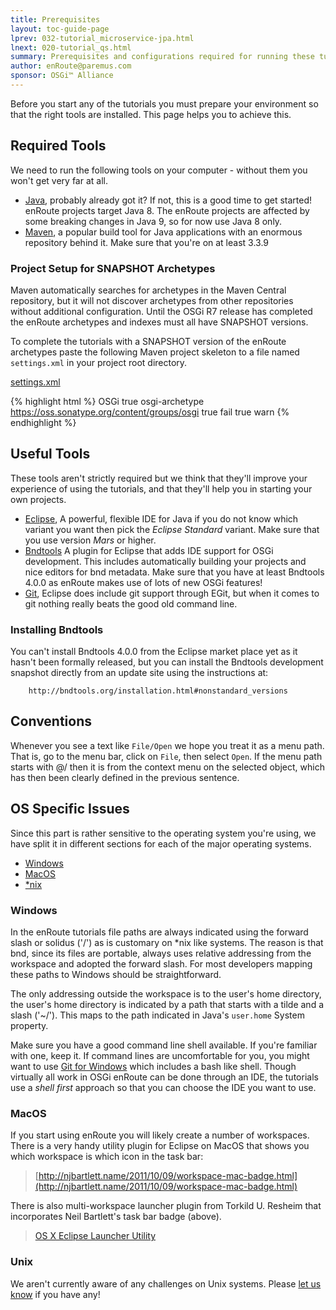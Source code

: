 ```yaml
---
title: Prerequisites 
layout: toc-guide-page
lprev: 032-tutorial_microservice-jpa.html 
lnext: 020-tutorial_qs.html 
summary: Prerequisites and configurations required for running these tutorials.
author: enRoute@paremus.com
sponsor: OSGi™ Alliance 
---
```


Before you start any of the tutorials you must prepare your environment so that the right tools are installed. This page helps you to achieve this. 

## Required Tools

We need to run the following tools on your computer - without them you won't get very far at all.

* [Java][java8], probably already got it? If not, this is a good time to get started! enRoute projects target Java 8. The enRoute projects are affected by some breaking changes in Java 9, so for now use Java 8 only.
* [Maven][Maven], a popular build tool for Java applications with an enormous repository behind it. Make sure that you're on at least 3.3.9

### Project Setup for SNAPSHOT Archetypes

<div class="alert alert-warning">
  Maven automatically searches for archetypes in the Maven Central repository, but it will not discover archetypes from other repositories without additional configuration. Until the OSGi R7 release has completed the enRoute archetypes and indexes must all have SNAPSHOT versions.
</div>

To complete the tutorials with a SNAPSHOT version of the enRoute archetypes paste the following Maven project skeleton to a file named `settings.xml` in your project root directory.

<p>
  <a class="btn btn-primary" data-toggle="collapse" href="#collapseExample" aria-expanded="false" aria-controls="collapseExample">
    settings.xml 
  </a>
</p>
<div class="collapse" id="collapseExample">
  <div class="card card-block">

{% highlight html %}
    <settings>
      <profiles>
        <profile>
          <id>OSGi</id>
          <activation>
            <activeByDefault>true</activeByDefault>
          </activation>
          <repositories>
            <repository>
              <id>osgi-archetype</id>
              <url>https://oss.sonatype.org/content/groups/osgi</url>
              <releases>
                <enabled>true</enabled>
                <checksumPolicy>fail</checksumPolicy>
              </releases>
              <snapshots>
                <enabled>true</enabled>
                <checksumPolicy>warn</checksumPolicy>
              </snapshots>
            </repository>
          </repositories>
        </profile>
      </profiles>
    </settings>
{% endhighlight %}

  </div>
</div>


## Useful Tools

These tools aren't strictly required but we think that they'll improve your experience of using the tutorials, and that they'll help you in starting your own projects.

* [Eclipse][mars], A powerful, flexible IDE for Java if you do not know which variant you want then pick the _Eclipse Standard_ variant. Make sure that you use version _Mars_ or higher.
* [Bndtools][bndtools] A plugin for Eclipse that adds IDE support for OSGi development. This includes automatically building your projects and nice editors for bnd metadata. Make sure that you have at least Bndtools 4.0.0 as enRoute makes use of lots of new OSGi features!
* [Git][git], Eclipse does include git support through EGit, but when it comes to git nothing really beats the good old command line.


### Installing Bndtools

You can't install Bndtools 4.0.0 from the Eclipse market place yet as it hasn't been formally released, but you can install the Bndtools development snapshot directly from an update site using the instructions at:

        http://bndtools.org/installation.html#nonstandard_versions

## Conventions

Whenever you see a text like `File/Open` we hope you treat it as a menu path. That is, go to the menu bar, click on `File`, then select `Open`. If the menu path starts with @/ then it is from the context menu on the selected object, which has then been clearly defined in the previous sentence.

## OS Specific Issues

Since this part is rather sensitive to the operating system you're using, we have split it in different sections for each of the major operating systems.

* [Windows](#windows)
* [MacOS](#macos)
* [*nix](#unix)

### Windows

In the enRoute tutorials file paths are always indicated using the forward slash or solidus ('/') as is customary on *nix like systems. The reason is that bnd, since its files are portable, always uses relative addressing from the workspace and adopted the forward slash. For most developers mapping these paths to Windows should be straightforward.

The only addressing outside the workspace is to the user's home directory, the user's home directory is indicated by a path that starts with a tilde and a slash ('~/'). This maps to the path indicated in Java's `user.home` System property.

Make sure you have a good command line shell available. If you're familiar with one, keep it. If command lines are uncomfortable for you, you might want to use [Git for Windows][gitforwindows] which includes a bash like shell. Though virtually all work in OSGi enRoute can be done through an IDE, the tutorials use a *shell first* approach so that you can choose the IDE you want to use.

### MacOS

If you start using enRoute you will likely create a number of workspaces. There is a very handy utility plugin for Eclipse on MacOS that shows you which workspace is which icon in the task bar:

> [http://njbartlett.name/2011/10/09/workspace-mac-badge.html](http://njbartlett.name/2011/10/09/workspace-mac-badge.html)

There is also multi-workspace launcher plugin from Torkild U. Resheim that incorporates Neil Bartlett's task bar badge (above).

> [OS X Eclipse Launcher Utility](http://marketplace.eclipse.org/content/osx-eclipse-launcher)

### Unix

We aren't currently aware of any challenges on Unix systems. Please [let us know](mailto:osgi-dev@mail.osgi.org) if you have any!

[java8]: http://www.oracle.com/technetwork/java/javase/downloads/jdk8-downloads-2133151.html
[Maven]: https://maven.apache.org
[mars]: https://www.eclipse.org/downloads/
[bndtools]: http://bndtools.org
[git]: http://git-scm.com/book/en/Getting-Started-Installing-Git
[gitforwindows]: http://msysgit.github.io

